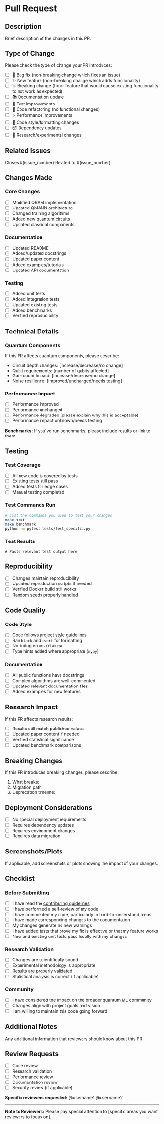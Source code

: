 # Pull Request

## Description
Brief description of the changes in this PR.

## Type of Change
Please check the type of change your PR introduces:
- [ ] 🐛 Bug fix (non-breaking change which fixes an issue)
- [ ] ✨ New feature (non-breaking change which adds functionality)
- [ ] 💥 Breaking change (fix or feature that would cause existing functionality to not work as expected)
- [ ] 📚 Documentation update
- [ ] 🧪 Test improvements
- [ ] 🔧 Code refactoring (no functional changes)
- [ ] ⚡ Performance improvements
- [ ] 🎨 Code style/formatting changes
- [ ] 📦 Dependency updates
- [ ] 🔬 Research/experimental changes

## Related Issues
Closes #(issue_number)
Related to #(issue_number)

## Changes Made
### Core Changes
- [ ] Modified QRAM implementation
- [ ] Updated QMANN architecture
- [ ] Changed training algorithms
- [ ] Added new quantum circuits
- [ ] Updated classical components

### Documentation
- [ ] Updated README
- [ ] Added/updated docstrings
- [ ] Updated paper content
- [ ] Added examples/tutorials
- [ ] Updated API documentation

### Testing
- [ ] Added unit tests
- [ ] Added integration tests
- [ ] Updated existing tests
- [ ] Added benchmarks
- [ ] Verified reproducibility

## Technical Details
### Quantum Components
If this PR affects quantum components, please describe:
- Circuit depth changes: [increase/decrease/no change]
- Qubit requirements: [number of qubits affected]
- Gate count impact: [increase/decrease/no change]
- Noise resilience: [improved/unchanged/needs testing]

### Performance Impact
- [ ] Performance improved
- [ ] Performance unchanged
- [ ] Performance degraded (please explain why this is acceptable)
- [ ] Performance impact unknown/needs testing

**Benchmarks:**
If you've run benchmarks, please include results or link to them.

## Testing
### Test Coverage
- [ ] All new code is covered by tests
- [ ] Existing tests still pass
- [ ] Added tests for edge cases
- [ ] Manual testing completed

### Test Commands Run
```bash
# List the commands you used to test your changes
make test
make benchmark
python -m pytest tests/test_specific.py
```

### Test Results
```
# Paste relevant test output here
```

## Reproducibility
- [ ] Changes maintain reproducibility
- [ ] Updated reproduction scripts if needed
- [ ] Verified Docker build still works
- [ ] Random seeds properly handled

## Code Quality
### Code Style
- [ ] Code follows project style guidelines
- [ ] Ran `black` and `isort` for formatting
- [ ] No linting errors (`flake8`)
- [ ] Type hints added where appropriate (`mypy`)

### Documentation
- [ ] All public functions have docstrings
- [ ] Complex algorithms are well-commented
- [ ] Updated relevant documentation files
- [ ] Added examples for new features

## Research Impact
If this PR affects research results:
- [ ] Results still match published values
- [ ] Updated paper content if needed
- [ ] Verified statistical significance
- [ ] Updated benchmark comparisons

## Breaking Changes
If this PR introduces breaking changes, please describe:
1. What breaks:
2. Migration path:
3. Deprecation timeline:

## Deployment Considerations
- [ ] No special deployment requirements
- [ ] Requires dependency updates
- [ ] Requires environment changes
- [ ] Requires data migration

## Screenshots/Plots
If applicable, add screenshots or plots showing the impact of your changes.

## Checklist
### Before Submitting
- [ ] I have read the [contributing guidelines](CONTRIBUTING.md)
- [ ] I have performed a self-review of my code
- [ ] I have commented my code, particularly in hard-to-understand areas
- [ ] I have made corresponding changes to the documentation
- [ ] My changes generate no new warnings
- [ ] I have added tests that prove my fix is effective or that my feature works
- [ ] New and existing unit tests pass locally with my changes

### Research Validation
- [ ] Changes are scientifically sound
- [ ] Experimental methodology is appropriate
- [ ] Results are properly validated
- [ ] Statistical analysis is correct (if applicable)

### Community
- [ ] I have considered the impact on the broader quantum ML community
- [ ] Changes align with project goals and vision
- [ ] I am willing to maintain this code going forward

## Additional Notes
Any additional information that reviewers should know about this PR.

## Review Requests
- [ ] Code review
- [ ] Research validation
- [ ] Performance review
- [ ] Documentation review
- [ ] Security review (if applicable)

**Specific reviewers requested:** @username1 @username2

---

**Note to Reviewers:**
Please pay special attention to [specific areas you want reviewers to focus on].
